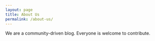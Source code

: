 ```yaml
---
layout: page
title: About Us
permalink: /about-us/
---
```


We are a community-driven blog. Everyone is welcome to contribute.
